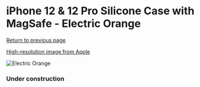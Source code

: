 # iPhone 12 & 12 Pro Silicone Case with MagSafe - Electric Orange

[Return to previous page](/iphone_12)

[High-resolution image from Apple](https://store.storeimages.cdn-apple.com/8756/as-images.apple.com/is/MKTR3?wid=4500&hei=4500&fmt=png)

<div style="width: 384px"><img src="/everysource/MKTR3.png" alt="Electric Orange"></div>

### Under construction
